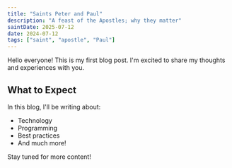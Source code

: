 ```yaml
---
title: "Saints Peter and Paul"
description: "A feast of the Apostles; why they matter"
saintDate: 2025-07-12
date: 2024-07-12
tags: ["saint", "apostle", "Paul"]
---
```


Hello everyone! This is my first blog post. I'm excited to share my thoughts and experiences with you.

## What to Expect

In this blog, I'll be writing about:

- Technology
- Programming
- Best practices
- And much more!

Stay tuned for more content!
